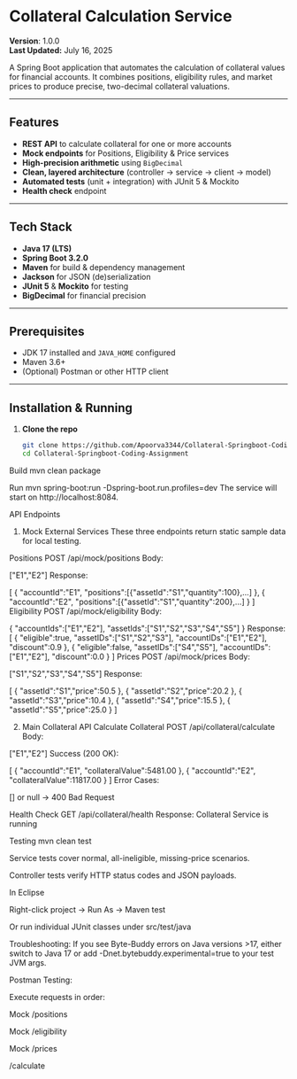 # Collateral Calculation Service

**Version**: 1.0.0  
**Last Updated:** July 16, 2025

A Spring Boot application that automates the calculation of collateral values for financial accounts. It combines positions, eligibility rules, and market prices to produce precise, two-decimal collateral valuations.

---

## Features

- **REST API** to calculate collateral for one or more accounts  
- **Mock endpoints** for Positions, Eligibility & Price services  
- **High-precision arithmetic** using `BigDecimal`  
- **Clean, layered architecture** (controller → service → client → model)  
- **Automated tests** (unit + integration) with JUnit 5 & Mockito  
- **Health check** endpoint

---

## Tech Stack

- **Java 17 (LTS)**  
- **Spring Boot 3.2.0**  
- **Maven** for build & dependency management  
- **Jackson** for JSON (de)serialization  
- **JUnit 5** & **Mockito** for testing  
- **BigDecimal** for financial precision

---

## Prerequisites

- JDK 17 installed and `JAVA_HOME` configured  
- Maven 3.6+  
- (Optional) Postman or other HTTP client  

---

## Installation & Running

1. **Clone the repo**  
   ```bash
   git clone https://github.com/Apoorva3344/Collateral-Springboot-Coding-Assignment.git
   cd Collateral-Springboot-Coding-Assignment
   
Build
mvn clean package

Run
mvn spring-boot:run -Dspring-boot.run.profiles=dev
The service will start on http://localhost:8084.

API Endpoints
1. Mock External Services
These three endpoints return static sample data for local testing.

Positions
POST /api/mock/positions
Body:

["E1","E2"]
Response:

[
  { "accountId":"E1", "positions":[{"assetId":"S1","quantity":100},…] },
  { "accountId":"E2", "positions":[{"assetId":"S1","quantity":200},…] }
]
Eligibility
POST /api/mock/eligibility
Body:

{
  "accountIds":["E1","E2"],
  "assetIds":["S1","S2","S3","S4","S5"]
}
Response:
[
  { "eligible":true,  "assetIDs":["S1","S2","S3"], "accountIDs":["E1","E2"], "discount":0.9 },
  { "eligible":false, "assetIDs":["S4","S5"],         "accountIDs":["E1","E2"], "discount":0.0 }
]
Prices
POST /api/mock/prices
Body:

["S1","S2","S3","S4","S5"]
Response:

[
  { "assetId":"S1","price":50.5 },
  { "assetId":"S2","price":20.2 },
  { "assetId":"S3","price":10.4 },
  { "assetId":"S4","price":15.5 },
  { "assetId":"S5","price":25.0 }
]

2. Main Collateral API
Calculate Collateral
POST /api/collateral/calculate
Body:

["E1","E2"]
Success (200 OK):

[
  { "accountId":"E1", "collateralValue":5481.00 },
  { "accountId":"E2", "collateralValue":11817.00 }
]
Error Cases:

[] or null → 400 Bad Request

Health Check
GET /api/collateral/health
Response: Collateral Service is running

Testing
mvn clean test

Service tests cover normal, all-ineligible, missing-price scenarios.

Controller tests verify HTTP status codes and JSON payloads.

In Eclipse

Right-click project → Run As → Maven test

Or run individual JUnit classes under src/test/java

Troubleshooting:
If you see Byte-Buddy errors on Java versions >17, either switch to Java 17 or add
-Dnet.bytebuddy.experimental=true to your test JVM args.

Postman Testing:

Execute requests in order:

Mock /positions

Mock /eligibility

Mock /prices

/calculate

